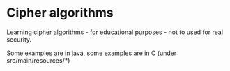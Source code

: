# Cipher algorithms

Learning cipher algorithms - for educational purposes - not to used for real security.

Some examples are in java, some examples are in C (under src/main/resources/*)
